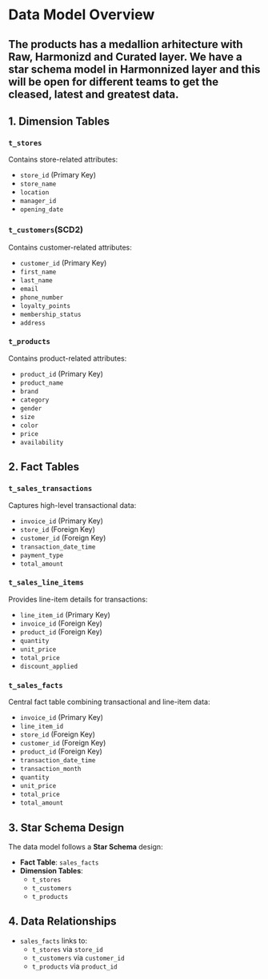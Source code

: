 # Data Model Overview

## The products has a medallion arhitecture with Raw, Harmonizd and Curated layer. We have a star schema model in Harmonnized layer and this will be open for different teams to get the cleased, latest and greatest data.

## 1. Dimension Tables

### `t_stores`
Contains store-related attributes:
- `store_id` (Primary Key)
- `store_name`
- `location`
- `manager_id`
- `opening_date`

### `t_customers`(SCD2)
Contains customer-related attributes:
- `customer_id` (Primary Key)
- `first_name`
- `last_name`
- `email`
- `phone_number`
- `loyalty_points`
- `membership_status`
- `address`

### `t_products`
Contains product-related attributes:
- `product_id` (Primary Key)
- `product_name`
- `brand`
- `category`
- `gender`
- `size`
- `color`
- `price`
- `availability`

## 2. Fact Tables

### `t_sales_transactions`
Captures high-level transactional data:
- `invoice_id` (Primary Key)
- `store_id` (Foreign Key)
- `customer_id` (Foreign Key)
- `transaction_date_time`
- `payment_type`
- `total_amount`

### `t_sales_line_items`
Provides line-item details for transactions:
- `line_item_id` (Primary Key)
- `invoice_id` (Foreign Key)
- `product_id` (Foreign Key)
- `quantity`
- `unit_price`
- `total_price`
- `discount_applied`

### `t_sales_facts`
Central fact table combining transactional and line-item data:
- `invoice_id` (Primary Key)
- `line_item_id`
- `store_id` (Foreign Key)
- `customer_id` (Foreign Key)
- `product_id` (Foreign Key)
- `transaction_date_time`
- `transaction_month`
- `quantity`
- `unit_price`
- `total_price`
- `total_amount`

## 3. Star Schema Design
The data model follows a **Star Schema** design:
- **Fact Table**: `sales_facts`
- **Dimension Tables**: 
  - `t_stores`
  - `t_customers`
  - `t_products`

## 4. Data Relationships
- `sales_facts` links to:
  - `t_stores` via `store_id`
  - `t_customers` via `customer_id`
  - `t_products` via `product_id`
